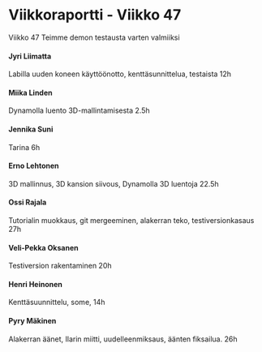 ﻿Viikkoraportti - Viikko 47
==========================

Viikko 47
Teimme demon testausta varten valmiiksi

#### Jyri Liimatta  ####
Labilla uuden koneen käyttöönotto, kenttäsunnittelua, testaista 12h
#### Miika Linden  ####
Dynamolla luento 3D-mallintamisesta 2.5h
#### Jennika Suni    ####
Tarina 6h	
#### Erno Lehtonen  ####
3D mallinnus, 3D kansion siivous, Dynamolla 3D luentoja 22.5h 
#### Ossi Rajala  ####
Tutorialin muokkaus, git mergeeminen, alakerran teko, testiversionkasaus 27h
#### Veli-Pekka Oksanen  ####
Testiversion rakentaminen 20h
#### Henri Heinonen  ####
Kenttäsuunnittelu, some, 14h
#### Pyry Mäkinen  ####
Alakerran äänet, Ilarin miitti, uudelleenmiksaus, äänten fiksailua. 26h